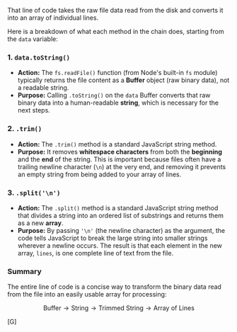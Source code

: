 That line of code takes the raw file data read from the disk and converts it into an array of individual lines.

Here is a breakdown of what each method in the chain does, starting from the `data` variable:

### 1. `data.toString()`

* **Action:** The `fs.readFile()` function (from Node's built-in `fs` module) typically returns the file content as a **Buffer** object (raw binary data), not a readable string.
* **Purpose:** Calling `.toString()` on the `data` Buffer converts that raw binary data into a human-readable **string**, which is necessary for the next steps.

### 2. `.trim()`

* **Action:** The `.trim()` method is a standard JavaScript string method.
* **Purpose:** It removes **whitespace characters** from both the **beginning** and the **end** of the string. This is important because files often have a trailing newline character (`\n`) at the very end, and removing it prevents an empty string from being added to your array of lines.

### 3. `.split('\n')`

* **Action:** The `.split()` method is a standard JavaScript string method that divides a string into an ordered list of substrings and returns them as a new **array**.
* **Purpose:** By passing `'\n'` (the newline character) as the argument, the code tells JavaScript to break the large string into smaller strings wherever a newline occurs. The result is that each element in the new array, `lines`, is one complete line of text from the file.

### Summary

The entire line of code is a concise way to transform the binary data read from the file into an easily usable array for processing:

$$\text{Buffer} \rightarrow \text{String} \rightarrow \text{Trimmed String} \rightarrow \text{Array of Lines}$$

[G]
